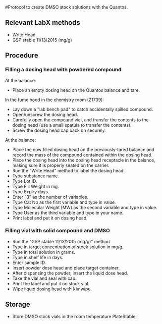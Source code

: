 #Protocol to create DMSO stock solutions with the Quantos.

## Relevant LabX methods 
- Write Head
- GSP stable 11/13/2015 (mg/g)


## Procedure

### Filling a dosing head with powdered compound

At the balance:

- Place an empty dosing head on the Quantos balance and tare.

In the fume hood in the chemistry room (Z1739):

- Lay down a "lab bench pad" to catch accidentally spilled compound.
- Open/unscrew the dosing head.
- Carefully open the compound vial, and transfer the contents to the dosing head (use a small spatula to transfer the contents).
- Screw the dosing head cap back on securely.

At the balance:

- Place the now filled dosing head on the previously-tared balance and record the mass of the compound contained within the dosing head.
- Place the dosing head into the dosing head receptacle in the balance, making sure it is properly seated on the carrier.
- Run the "Write Head" method to label the dosing head.
- Type substance name.
- Type Lot ID.
- Type Fill Weight in mg.
- Type Expiry days.
- Enter "3" as the number of variables.
- Type Cat No as the first variable and type in value.
- Type Molecular Weight (MW) as the second variable and type in value.
- Type User as the third variable and type in your name. 
- Print label and put it on dosing head.

### Filling vial with solid compound and DMSO

- Run the "GSP stable 11/13/2015 (mg/g)" method
- Type in target concentration of stock solution in mg/g.
- Type in total solution in grams.
- Type in shelf life in days.
- Enter sample ID.
- Insert powder dose head and place target container.
- After dispensing the powder, insert the liquid dose head.
- Take the vial and seal with cap.
- Print the label and put it on stock vial.
- Wipe liquid dosing head with Kimwipe. 

## Storage
- Store DMSO stock vials in the room temperature PlateStable.

